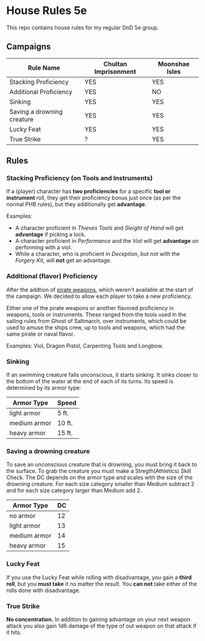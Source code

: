# House Rules 5e
This repo contains house rules for my regular DnD 5e group.

## Campaigns

| Rule Name                  | Chultan Imprisonment | Moonshae Isles  |
|----------------------------|----------------------|-----------------|
| Stacking Proficiency       | YES                  | YES             |
| Additional Proficiency     | YES                  | NO              |
| Sinking                    | YES                  | YES             |
| Saving a drowning creature | YES                  | YES             |
| Lucky Feat                 | YES                  | YES             |
| True Strike                | ?                    | YES             |

## Rules

### Stacking Proficiency (on Tools and Instruments)

If a (player) character has **two proficiencies** for a specific **tool or instrument** roll, they get their proficiency bonus just once (as per the normal PHB rules), but they additionally get **advantage**.

Examples:
  - A character proficient in *Thieves Tools* and *Sleight of Hand* will get **advantage** if picking a lock.
  - A character proficient in *Performance* and the *Viol* will get **advantage** on performing with a viol.
  - While a character, who is proficient in *Deception*, but not with the *Forgery Kit*, will **not** get an advantage.

### Additional (flavor) Proficiency

After the addtion of [pirate weapons](https://www.tribality.com/2016/01/22/weapons-for-a-dd-5e-pirate-campaign-setting/), which weren't available at the start of the campaign. We decided to allow each player to take a new proficiency.

Either one of the pirate weapons or another flavored proficiency in weapons, tools or instruments.
These ranged from the tools used in the sailing rules from Ghost of Saltmarch, over instruments, which could be used to amuse the ships crew, up to tools and weapons, which had the same pirate or naval flavor.

Examples: Viol, Dragon Pistol, Carpenting Tools and Longbow.

### Sinking

If an swimming creature falls unconscious, it starts sinking. It sinks closer to the bottom of the water at the end of each of its turns. Its speed is determined by its armor type:

| Armor Type   | Speed  |
|--------------|--------|
| light armor  | 5 ft.  |
| medium armor | 10 ft. |
| heavy armor  | 15 ft. |

### Saving a drowning creature

To save an unconscious creature that is drowning, you must bring it back to the surface. To grab the creature you must make a Stregth(Athletics) Skill Check. The DC depends on the armor type and scales with the size of the drowning creature. For each size category smaller than Medium subtract 2 and for each size category larger than Medium add 2.

| Armor Type   | DC |
|--------------|----|
| no armor     | 12 |
| light armor  | 13 |
| medium armor | 14 |
| heavy armor  | 15 |

### Lucky Feat

If you use the Lucky Feat while rolling with disadvantage, you gain a **third roll**, but you **must take** it no matter the result. You **can not** take either of the rolls done with disadvantage.

### True Strike

**No concentration.** In addition to gaining advantage on your next weapon attack you also gain 1d6 damage of the type of out weapon on that attack if it hits.
